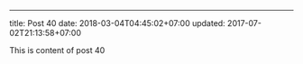 ---
title: Post 40
date: 2018-03-04T04:45:02+07:00
updated: 2017-07-02T21:13:58+07:00

This is content of post 40